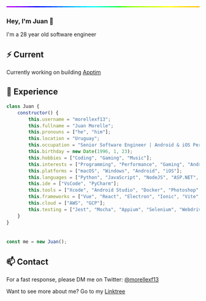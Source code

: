 <img style="width:100%;height:3px;" src="./bar.gif" />

### Hey, I'm Juan 👋

I'm a 28 year old software engineer

## ⚡️ Current

Currently working on building [Apptim](https://apptim.com/)

## 💎 Experience

```js
class Juan {
    constructor() {
        this.username = "morellexf13";
        this.fullname = "Juan Morelle";
        this.pronouns = ["he", "him"];
        this.location = "Uruguay";
        this.occupation = "Senior Software Engineer | Android & iOS Performance";
        this.birthday = new Date(1996, 1, 23);
        this.hobbies = ["Coding", "Gaming", "Music"];
        this.interests = ["Programming", "Performance", "Gaming", "Android", "Apple", "Animals", "Landscapes"];
        this.platforms = ["macOS", "Windows", "Android", "iOS"];
        this.languages = ["Python", "JavaScript", "NodeJS", "ASP.NET", "Java", "PostgreSQL", "MySQL", "SQLServer", "GeneXus", "Wordpress"];
        this.ide = ["VsCode", "PyCharm"];
        this.tools = ["Xcode", "Android Studio", "Docker", "Photoshop", "Lightroom"];
        this.frameworks = ["Vue", "React", "Electron", "Ionic", "Vite", "NuxtJs", "NextJs", "Webpack", "Bootstrap", "TailwindCSS"];
        this.cloud = ["AWS", "GCP"];
        this.testing = ["Jest", "Mocha", "Appium", "Selenium", "WebdriverIO"];
    }
}
        

const me = new Juan();
```

## 📫 Contact

For a fast response, please DM me on Twitter: [@morellexf13](https://twitter.com/direct_messages/create/morellexf13) 

Want to see more about me? Go to my [Linktree](https://linktr.ee/morellexf13)
